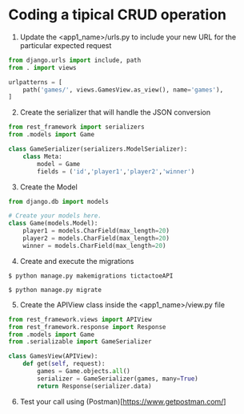 # Coding a tipical CRUD operation


1) Update the <app1_name>/urls.py to include your new URL for the particular expected request

```python
from django.urls import include, path
from . import views

urlpatterns = [
    path('games/', views.GamesView.as_view(), name='games'),
]
```

2) Create the serializer that will handle the JSON conversion
```python
from rest_framework import serializers
from .models import Game

class GameSerializer(serializers.ModelSerializer):
    class Meta:
        model = Game
        fields = ('id','player1','player2','winner')
```
3) Create the Model
```python
from django.db import models

# Create your models here.
class Game(models.Model):
    player1 = models.CharField(max_length=20)
    player2 = models.CharField(max_length=20)
    winner = models.CharField(max_length=20)
```

4) Create and execute the migrations
```
$ python manage.py makemigrations tictactoeAPI

$ python manage.py migrate

```

5) Create the APIView class inside the <app1_name>/view.py file

```python
from rest_framework.views import APIView
from rest_framework.response import Response
from .models import Game
from .serializable import GameSerializer

class GamesView(APIView):
    def get(self, request):
        games = Game.objects.all()
        serializer = GameSerializer(games, many=True)
        return Response(serializer.data)
```

6) Test your call using (Postman)[https://www.getpostman.com/]
